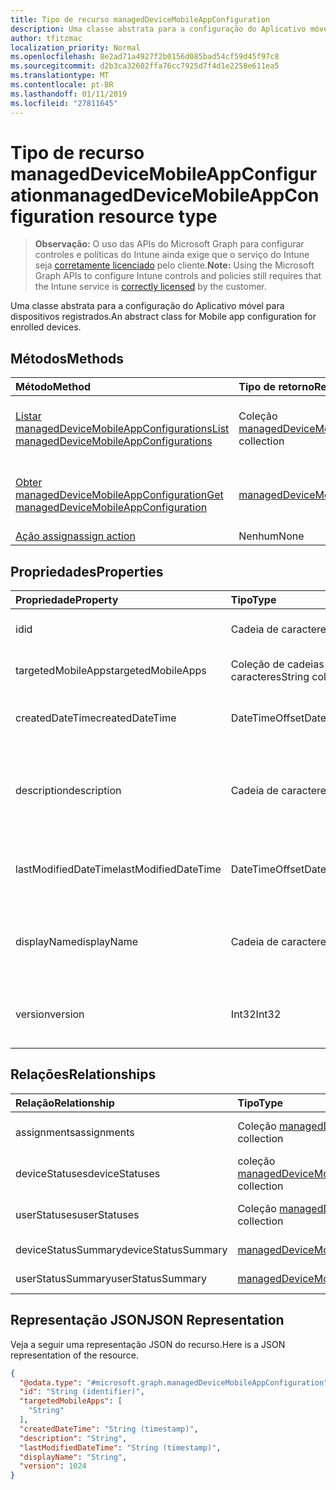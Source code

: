 ```yaml
---
title: Tipo de recurso managedDeviceMobileAppConfiguration
description: Uma classe abstrata para a configuração do Aplicativo móvel para dispositivos registrados.
author: tfitzmac
localization_priority: Normal
ms.openlocfilehash: 8e2ad71a4927f2b0156d085bad54cf59d45f97c8
ms.sourcegitcommit: d2b3ca32602ffa76cc7925d7f4d1e2258e611ea5
ms.translationtype: MT
ms.contentlocale: pt-BR
ms.lasthandoff: 01/11/2019
ms.locfileid: "27811645"
---
```

# <a name="manageddevicemobileappconfiguration-resource-type"></a><span data-ttu-id="8a07a-103">Tipo de recurso managedDeviceMobileAppConfiguration</span><span class="sxs-lookup"><span data-stu-id="8a07a-103">managedDeviceMobileAppConfiguration resource type</span></span>

> <span data-ttu-id="8a07a-104">**Observação:** O uso das APIs do Microsoft Graph para configurar controles e políticas do Intune ainda exige que o serviço do Intune seja [corretamente licenciado](https://go.microsoft.com/fwlink/?linkid=839381) pelo cliente.</span><span class="sxs-lookup"><span data-stu-id="8a07a-104">**Note:** Using the Microsoft Graph APIs to configure Intune controls and policies still requires that the Intune service is [correctly licensed](https://go.microsoft.com/fwlink/?linkid=839381) by the customer.</span></span>

<span data-ttu-id="8a07a-105">Uma classe abstrata para a configuração do Aplicativo móvel para dispositivos registrados.</span><span class="sxs-lookup"><span data-stu-id="8a07a-105">An abstract class for Mobile app configuration for enrolled devices.</span></span>
## <a name="methods"></a><span data-ttu-id="8a07a-106">Métodos</span><span class="sxs-lookup"><span data-stu-id="8a07a-106">Methods</span></span>
|<span data-ttu-id="8a07a-107">Método</span><span class="sxs-lookup"><span data-stu-id="8a07a-107">Method</span></span>|<span data-ttu-id="8a07a-108">Tipo de retorno</span><span class="sxs-lookup"><span data-stu-id="8a07a-108">Return Type</span></span>|<span data-ttu-id="8a07a-109">Descrição</span><span class="sxs-lookup"><span data-stu-id="8a07a-109">Description</span></span>|
|:---|:---|:---|
|[<span data-ttu-id="8a07a-110">Listar managedDeviceMobileAppConfigurations</span><span class="sxs-lookup"><span data-stu-id="8a07a-110">List managedDeviceMobileAppConfigurations</span></span>](../api/intune-apps-manageddevicemobileappconfiguration-list.md)|<span data-ttu-id="8a07a-111">Coleção [managedDeviceMobileAppConfiguration](../resources/intune-apps-manageddevicemobileappconfiguration.md)</span><span class="sxs-lookup"><span data-stu-id="8a07a-111">[managedDeviceMobileAppConfiguration](../resources/intune-apps-manageddevicemobileappconfiguration.md) collection</span></span>|<span data-ttu-id="8a07a-112">Lista propriedades e relações dos objetos [managedDeviceMobileAppConfiguration](../resources/intune-apps-manageddevicemobileappconfiguration.md).</span><span class="sxs-lookup"><span data-stu-id="8a07a-112">List properties and relationships of the [managedDeviceMobileAppConfiguration](../resources/intune-apps-manageddevicemobileappconfiguration.md) objects.</span></span>|
|[<span data-ttu-id="8a07a-113">Obter managedDeviceMobileAppConfiguration</span><span class="sxs-lookup"><span data-stu-id="8a07a-113">Get managedDeviceMobileAppConfiguration</span></span>](../api/intune-apps-manageddevicemobileappconfiguration-get.md)|[<span data-ttu-id="8a07a-114">managedDeviceMobileAppConfiguration</span><span class="sxs-lookup"><span data-stu-id="8a07a-114">managedDeviceMobileAppConfiguration</span></span>](../resources/intune-apps-manageddevicemobileappconfiguration.md)|<span data-ttu-id="8a07a-115">Propriedades de leitura e relações do objeto [managedDeviceMobileAppConfiguration](../resources/intune-apps-manageddevicemobileappconfiguration.md).</span><span class="sxs-lookup"><span data-stu-id="8a07a-115">Read properties and relationships of the [managedDeviceMobileAppConfiguration](../resources/intune-apps-manageddevicemobileappconfiguration.md) object.</span></span>|
|[<span data-ttu-id="8a07a-116">Ação assign</span><span class="sxs-lookup"><span data-stu-id="8a07a-116">assign action</span></span>](../api/intune-apps-manageddevicemobileappconfiguration-assign.md)|<span data-ttu-id="8a07a-117">Nenhum</span><span class="sxs-lookup"><span data-stu-id="8a07a-117">None</span></span>|<span data-ttu-id="8a07a-118">Ainda não documentado</span><span class="sxs-lookup"><span data-stu-id="8a07a-118">Not yet documented</span></span>|

## <a name="properties"></a><span data-ttu-id="8a07a-119">Propriedades</span><span class="sxs-lookup"><span data-stu-id="8a07a-119">Properties</span></span>
|<span data-ttu-id="8a07a-120">Propriedade</span><span class="sxs-lookup"><span data-stu-id="8a07a-120">Property</span></span>|<span data-ttu-id="8a07a-121">Tipo</span><span class="sxs-lookup"><span data-stu-id="8a07a-121">Type</span></span>|<span data-ttu-id="8a07a-122">Descrição</span><span class="sxs-lookup"><span data-stu-id="8a07a-122">Description</span></span>|
|:---|:---|:---|
|<span data-ttu-id="8a07a-123">id</span><span class="sxs-lookup"><span data-stu-id="8a07a-123">id</span></span>|<span data-ttu-id="8a07a-124">Cadeia de caracteres</span><span class="sxs-lookup"><span data-stu-id="8a07a-124">String</span></span>|<span data-ttu-id="8a07a-125">Chave da entidade.</span><span class="sxs-lookup"><span data-stu-id="8a07a-125">Key of the entity.</span></span>|
|<span data-ttu-id="8a07a-126">targetedMobileApps</span><span class="sxs-lookup"><span data-stu-id="8a07a-126">targetedMobileApps</span></span>|<span data-ttu-id="8a07a-127">Coleção de cadeias de caracteres</span><span class="sxs-lookup"><span data-stu-id="8a07a-127">String collection</span></span>|<span data-ttu-id="8a07a-128">o aplicativo associado.</span><span class="sxs-lookup"><span data-stu-id="8a07a-128">the associated app.</span></span>|
|<span data-ttu-id="8a07a-129">createdDateTime</span><span class="sxs-lookup"><span data-stu-id="8a07a-129">createdDateTime</span></span>|<span data-ttu-id="8a07a-130">DateTimeOffset</span><span class="sxs-lookup"><span data-stu-id="8a07a-130">DateTimeOffset</span></span>|<span data-ttu-id="8a07a-131">DateTime em que o objeto foi criado.</span><span class="sxs-lookup"><span data-stu-id="8a07a-131">DateTime the object was created.</span></span>|
|<span data-ttu-id="8a07a-132">description</span><span class="sxs-lookup"><span data-stu-id="8a07a-132">description</span></span>|<span data-ttu-id="8a07a-133">Cadeia de caracteres</span><span class="sxs-lookup"><span data-stu-id="8a07a-133">String</span></span>|<span data-ttu-id="8a07a-134">Descrição fornecida pelo administrador da Configuração do dispositivo.</span><span class="sxs-lookup"><span data-stu-id="8a07a-134">Admin provided description of the Device Configuration.</span></span>|
|<span data-ttu-id="8a07a-135">lastModifiedDateTime</span><span class="sxs-lookup"><span data-stu-id="8a07a-135">lastModifiedDateTime</span></span>|<span data-ttu-id="8a07a-136">DateTimeOffset</span><span class="sxs-lookup"><span data-stu-id="8a07a-136">DateTimeOffset</span></span>|<span data-ttu-id="8a07a-137">DateTime da última modificação do objeto.</span><span class="sxs-lookup"><span data-stu-id="8a07a-137">DateTime the object was last modified.</span></span>|
|<span data-ttu-id="8a07a-138">displayName</span><span class="sxs-lookup"><span data-stu-id="8a07a-138">displayName</span></span>|<span data-ttu-id="8a07a-139">Cadeia de caracteres</span><span class="sxs-lookup"><span data-stu-id="8a07a-139">String</span></span>|<span data-ttu-id="8a07a-140">O administrador forneceu o nome da Configuração do dispositivo.</span><span class="sxs-lookup"><span data-stu-id="8a07a-140">Admin provided name of the device configuration.</span></span>|
|<span data-ttu-id="8a07a-141">version</span><span class="sxs-lookup"><span data-stu-id="8a07a-141">version</span></span>|<span data-ttu-id="8a07a-142">Int32</span><span class="sxs-lookup"><span data-stu-id="8a07a-142">Int32</span></span>|<span data-ttu-id="8a07a-143">Versão da configuração do dispositivo.</span><span class="sxs-lookup"><span data-stu-id="8a07a-143">Version of the device configuration.</span></span>|

## <a name="relationships"></a><span data-ttu-id="8a07a-144">Relações</span><span class="sxs-lookup"><span data-stu-id="8a07a-144">Relationships</span></span>
|<span data-ttu-id="8a07a-145">Relação</span><span class="sxs-lookup"><span data-stu-id="8a07a-145">Relationship</span></span>|<span data-ttu-id="8a07a-146">Tipo</span><span class="sxs-lookup"><span data-stu-id="8a07a-146">Type</span></span>|<span data-ttu-id="8a07a-147">Descrição</span><span class="sxs-lookup"><span data-stu-id="8a07a-147">Description</span></span>|
|:---|:---|:---|
|<span data-ttu-id="8a07a-148">assignments</span><span class="sxs-lookup"><span data-stu-id="8a07a-148">assignments</span></span>|<span data-ttu-id="8a07a-149">Coleção [managedDeviceMobileAppConfigurationAssignment](../resources/intune-apps-manageddevicemobileappconfigurationassignment.md)</span><span class="sxs-lookup"><span data-stu-id="8a07a-149">[managedDeviceMobileAppConfigurationAssignment](../resources/intune-apps-manageddevicemobileappconfigurationassignment.md) collection</span></span>|<span data-ttu-id="8a07a-150">A lista de atribuições de grupo para configuração de aplicativos.</span><span class="sxs-lookup"><span data-stu-id="8a07a-150">The list of group assignemenets for app configration.</span></span>|
|<span data-ttu-id="8a07a-151">deviceStatuses</span><span class="sxs-lookup"><span data-stu-id="8a07a-151">deviceStatuses</span></span>|<span data-ttu-id="8a07a-152">coleção [managedDeviceMobileAppConfigurationDeviceStatus](../resources/intune-apps-manageddevicemobileappconfigurationdevicestatus.md)</span><span class="sxs-lookup"><span data-stu-id="8a07a-152">[managedDeviceMobileAppConfigurationDeviceStatus](../resources/intune-apps-manageddevicemobileappconfigurationdevicestatus.md) collection</span></span>|<span data-ttu-id="8a07a-153">Lista de ManagedDeviceMobileAppConfigurationDeviceStatus.</span><span class="sxs-lookup"><span data-stu-id="8a07a-153">List of ManagedDeviceMobileAppConfigurationDeviceStatus.</span></span>|
|<span data-ttu-id="8a07a-154">userStatuses</span><span class="sxs-lookup"><span data-stu-id="8a07a-154">userStatuses</span></span>|<span data-ttu-id="8a07a-155">Coleção [managedDeviceMobileAppConfigurationUserStatus](../resources/intune-apps-manageddevicemobileappconfigurationuserstatus.md)</span><span class="sxs-lookup"><span data-stu-id="8a07a-155">[managedDeviceMobileAppConfigurationUserStatus](../resources/intune-apps-manageddevicemobileappconfigurationuserstatus.md) collection</span></span>|<span data-ttu-id="8a07a-156">Lista de ManagedDeviceMobileAppConfigurationUserStatus.</span><span class="sxs-lookup"><span data-stu-id="8a07a-156">List of ManagedDeviceMobileAppConfigurationUserStatus.</span></span>|
|<span data-ttu-id="8a07a-157">deviceStatusSummary</span><span class="sxs-lookup"><span data-stu-id="8a07a-157">deviceStatusSummary</span></span>|[<span data-ttu-id="8a07a-158">managedDeviceMobileAppConfigurationDeviceSummary</span><span class="sxs-lookup"><span data-stu-id="8a07a-158">managedDeviceMobileAppConfigurationDeviceSummary</span></span>](../resources/intune-apps-manageddevicemobileappconfigurationdevicesummary.md)|<span data-ttu-id="8a07a-159">Resumo do status do dispositivo de configuração do aplicativo.</span><span class="sxs-lookup"><span data-stu-id="8a07a-159">App configuration device status summary.</span></span>|
|<span data-ttu-id="8a07a-160">userStatusSummary</span><span class="sxs-lookup"><span data-stu-id="8a07a-160">userStatusSummary</span></span>|[<span data-ttu-id="8a07a-161">managedDeviceMobileAppConfigurationUserSummary</span><span class="sxs-lookup"><span data-stu-id="8a07a-161">managedDeviceMobileAppConfigurationUserSummary</span></span>](../resources/intune-apps-manageddevicemobileappconfigurationusersummary.md)|<span data-ttu-id="8a07a-162">Resumo do status do usuário de configuração do aplicativo.</span><span class="sxs-lookup"><span data-stu-id="8a07a-162">App configuration user status summary.</span></span>|

## <a name="json-representation"></a><span data-ttu-id="8a07a-163">Representação JSON</span><span class="sxs-lookup"><span data-stu-id="8a07a-163">JSON Representation</span></span>
<span data-ttu-id="8a07a-164">Veja a seguir uma representação JSON do recurso.</span><span class="sxs-lookup"><span data-stu-id="8a07a-164">Here is a JSON representation of the resource.</span></span>
<!-- {
  "blockType": "resource",
  "keyProperty": "id",
  "@odata.type": "microsoft.graph.managedDeviceMobileAppConfiguration"
}
-->
``` json
{
  "@odata.type": "#microsoft.graph.managedDeviceMobileAppConfiguration",
  "id": "String (identifier)",
  "targetedMobileApps": [
    "String"
  ],
  "createdDateTime": "String (timestamp)",
  "description": "String",
  "lastModifiedDateTime": "String (timestamp)",
  "displayName": "String",
  "version": 1024
}
```



